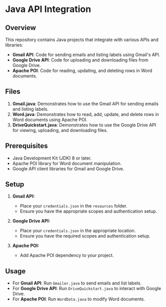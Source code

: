 # Java API Integration

## Overview
This repository contains Java projects that integrate with various APIs and libraries:
- **Gmail API**: Code for sending emails and listing labels using Gmail's API.
- **Google Drive API**: Code for uploading and downloading files from Google Drive.
- **Apache POI**: Code for reading, updating, and deleting rows in Word documents.

## Files
1. **Gmail.java**: Demonstrates how to use the Gmail API for sending emails and listing labels.
2. **Word.java**: Demonstrates how to read, add, update, and delete rows in Word documents using Apache POI.
3. **DriveQuickstart.java**: Demonstrates how to use the Google Drive API for viewing, uploading, and downloading files.

## Prerequisites
- Java Development Kit (JDK) 8 or later.
- Apache POI library for Word document manipulation.
- Google API client libraries for Gmail and Google Drive.

## Setup
1. **Gmail API:**
   - Place your `credentials.json` in the `resources` folder.
   - Ensure you have the appropriate scopes and authentication setup.

2. **Google Drive API:**
   - Place your `credentials.json` in the appropriate location.
   - Ensure you have the required scopes and authentication setup.

3. **Apache POI:**
   - Add Apache POI dependency to your project.

## Usage
- For **Gmail API**: Run `Gmailer.java` to send emails and list labels.
- For **Google Drive API**: Run `DriveQuickstart.java` to interact with Google Drive.
- For **Apache POI**: Run `WordData.java` to modify Word documents.
